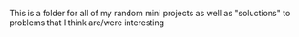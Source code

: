 This is a folder for all of my random mini projects as well as "soluctions" to problems that I think are/were interesting
